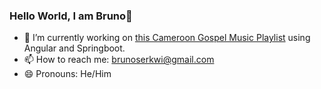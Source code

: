 ### Hello World, I am Bruno👋

<!--
**nDZIB/ndzib** is a ✨ _special_ ✨ repository because its `README.md` (this file) appears on your GitHub profile. -->

- 🔭 I’m currently working on [this Cameroon Gospel Music Playlist](https://msphere.web.app) using Angular and Springboot.
- 📫 How to reach me: brunoserkwi@gmail.com
- 😄 Pronouns: He/Him
<!--- ⚡ Fun fact: ...
- 🤔 I’m looking for help with ...
- 💬 Ask me about ...
- 🌱 I’m currently learning React
-->
